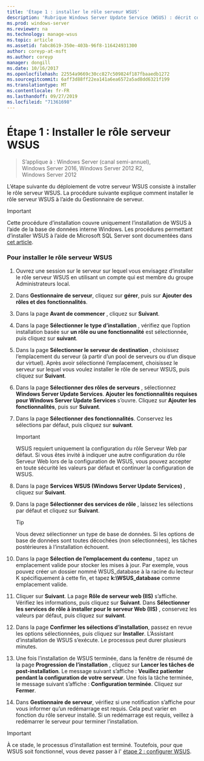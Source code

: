 ```yaml
---
title: 'Étape 1 : installer le rôle serveur WSUS'
description: 'Rubrique Windows Server Update Service (WSUS) : décrit comment installer le rôle serveur à l’aide de Gestionnaire de serveur'
ms.prod: windows-server
ms.reviewer: na
ms.technology: manage-wsus
ms.topic: article
ms.assetid: fabc8619-350e-403b-96f8-116424931300
author: coreyp-at-msft
ms.author: coreyp
manager: dongill
ms.date: 10/16/2017
ms.openlocfilehash: 22554a9669c30cc827c509824f187fbaaedb1272
ms.sourcegitcommit: 6aff3d88ff22ea141a6ea6572a5ad8dd6321f199
ms.translationtype: MT
ms.contentlocale: fr-FR
ms.lasthandoff: 09/27/2019
ms.locfileid: "71361698"
---
```

# <a name="step-1-install-the-wsus-server-role"></a>Étape 1 : Installer le rôle serveur WSUS

>S’applique à : Windows Server (canal semi-annuel), Windows Server 2016, Windows Server 2012 R2, Windows Server 2012

L’étape suivante du déploiement de votre serveur WSUS consiste à installer le rôle serveur WSUS. La procédure suivante explique comment installer le rôle serveur WSUS à l’aide du Gestionnaire de serveur.

> [!IMPORTANT]
> Cette procédure d’installation couvre uniquement l’installation de WSUS à l’aide de la base de données interne Windows. Les procédures permettant d’installer WSUS à l’aide de Microsoft SQL Server sont documentées dans [cet article](https://social.technet.microsoft.com/wiki/contents/articles/10020.installing-wsus-server-role-on-windows-server-2012-with-microsoft-sql-database.aspx).

### <a name="to-install-the-wsus-server-role"></a>Pour installer le rôle serveur WSUS

1.  Ouvrez une session sur le serveur sur lequel vous envisagez d’installer le rôle serveur WSUS en utilisant un compte qui est membre du groupe Administrateurs local.

2.  Dans **Gestionnaire de serveur**, cliquez sur **gérer**, puis sur **Ajouter des rôles et des fonctionnalités**.

3.  Dans la page **Avant de commencer** , cliquez sur **Suivant**.

4.  Dans la page **Sélectionner le type d’installation** , vérifiez que l’option installation basée sur **un rôle ou une fonctionnalité** est sélectionnée, puis cliquez sur **suivant**.

5.  Dans la page **Sélectionner le serveur de destination** , choisissez l’emplacement du serveur (à partir d’un pool de serveurs ou d’un disque dur virtuel). Après avoir sélectionné l’emplacement, choisissez le serveur sur lequel vous voulez installer le rôle de serveur WSUS, puis cliquez sur **Suivant**.

6.  Dans la page **Sélectionner des rôles de serveurs** , sélectionnez **Windows Server Update Services**.  **Ajouter les fonctionnalités requises pour Windows Server Update Services** s’ouvre. Cliquez sur **Ajouter les fonctionnalités**, puis sur **Suivant**.

7.  Dans la page **Sélectionner des fonctionnalités**. Conservez les sélections par défaut, puis cliquez sur **suivant**.

    > [!IMPORTANT]
    > WSUS requiert uniquement la configuration du rôle Serveur Web par défaut. Si vous êtes invité à indiquer une autre configuration du rôle Serveur Web lors de la configuration de WSUS, vous pouvez accepter en toute sécurité les valeurs par défaut et continuer la configuration de WSUS.

8.  Dans la page **Services WSUS (Windows Server Update Services)** , cliquez sur **Suivant**.

9. Dans la page **Sélectionner des services de rôle** , laissez les sélections par défaut et cliquez sur **Suivant**.

    > [!TIP]
    > Vous devez sélectionner un type de base de données. Si les options de base de données sont toutes décochées (non sélectionnées), les tâches postérieures à l’installation échouent.

10. Dans la page **Sélection de l’emplacement du contenu** , tapez un emplacement valide pour stocker les mises à jour. Par exemple, vous pouvez créer un dossier nommé WSUS_database à la racine du lecteur K spécifiquement à cette fin, et tapez **k:\WSUS_database** comme emplacement valide.

11. Cliquer sur **Suivant**. La page **Rôle de serveur web (IIS)** s’affiche. Vérifiez les informations, puis cliquez sur **Suivant**. Dans **Sélectionner les services de rôle à installer pour le serveur Web (IIS)** , conservez les valeurs par défaut, puis cliquez sur **suivant**.

12. Dans la page **Confirmer les sélections d’installation**, passez en revue les options sélectionnées, puis cliquez sur **Installer**. L’Assistant d’installation de WSUS s’exécute. Le processus peut durer plusieurs minutes.

13. Une fois l’installation de WSUS terminée, dans la fenêtre de résumé de la page **Progression de l’installation** , cliquez sur **Lancer les tâches de post-installation**. Le message suivant s’affiche : **Veuillez patienter pendant la configuration de votre serveur**. Une fois la tâche terminée, le message suivant s’affiche : **Configuration terminée**. Cliquez sur **Fermer**.

14. Dans **Gestionnaire de serveur**, vérifiez si une notification s’affiche pour vous informer qu’un redémarrage est requis. Cela peut varier en fonction du rôle serveur installé. Si un redémarrage est requis, veillez à redémarrer le serveur pour terminer l’installation.

> [!IMPORTANT]
> À ce stade, le processus d’installation est terminé. Toutefois, pour que WSUS soit fonctionnel, vous devez passer à l' [étape 2 : configurer WSUS](2-configure-wsus.md).

